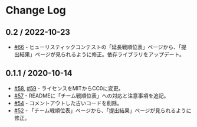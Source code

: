# Change Log

## 0.2 / 2022-10-23

- [#66](https://github.com/KATO-Hiro/AtCoder-Jump-to-Submissions-from-Standings/pull/66) - ヒューリスティックコンテストの「延長戦順位表」ページから、「提出結果」ページが見られるように修正。依存ライブラリをアップデート。

## 0.1.1 / 2020-10-14

- [#58](https://github.com/KATO-Hiro/AtCoder-Jump-to-Submissions-from-Standings/pull/58), [#59](https://github.com/KATO-Hiro/AtCoder-Jump-to-Submissions-from-Standings/pull/59) - ライセンスをMITからCC0に変更。
- [#57](https://github.com/KATO-Hiro/AtCoder-Jump-to-Submissions-from-Standings/pull/57) - READMEに「チーム戦順位表」への対応と注意事項を追記。
- [#54](https://github.com/KATO-Hiro/AtCoder-Jump-to-Submissions-from-Standings/pull/54) - コメントアウトした古いコードを削除。
- [#52](https://github.com/KATO-Hiro/AtCoder-Jump-to-Submissions-from-Standings/pull/52) - 「チーム戦順位表」ページから、「提出結果」ページが見られるように修正。
